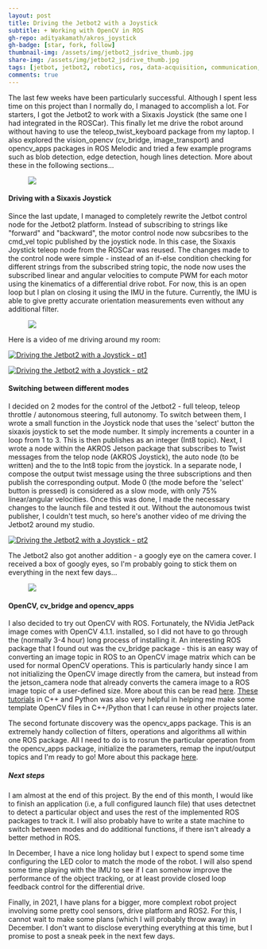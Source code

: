```yaml
---
layout: post
title: Driving the Jetbot2 with a Joystick
subtitle: + Working with OpenCV in ROS
gh-repo: adityakamath/akros_joystick
gh-badge: [star, fork, follow]
thumbnail-img: /assets/img/jetbot2_jsdrive_thumb.jpg
share-img: /assets/img/jetbot2_jsdrive_thumb.jpg
tags: [jetbot, jetbot2, robotics, ros, data-acquisition, communication, teleoperation, software]
comments: true
---
```


The last few weeks have been particularly successful. Although I spent less time on this project than I normally do, I managed to accomplish a lot. For starters, I got the Jetbot2 to work with a Sixaxis Joystick (the same one I had integrated in the ROSCar). This finally let me drive the robot around without having to use the teleop_twist_keyboard package from my laptop. I also explored the vision_opencv (cv_bridge, image_transport) and opencv_apps packages in ROS Melodic and tried a few example programs such as blob detection, edge detection, hough lines detection. More about these in the following sections...

<figure class="aligncenter">
	<img src="https://adityakamath.github.io/assets/img/jetbot2_inhand2.jpg" />
</figure>

#### Driving with a Sixaxis Joystick

Since the last update, I managed to completely rewrite the Jetbot control node for the Jetbot2 platform. Instead of subscribing to strings like "forward" and "backward", the motor control node now subcsribes to the cmd_vel topic published by the joystick node. In this case, the Sixaxis Joystick teleop node from the ROSCar was reused. The changes made to the control node were simple - instead of an if-else condition checking for different strings from the subscribed string topic, the node now uses the subscribed linear and angular velocities to compute PWM for each motor using the kinematics of a differential drive robot. For now, this is an open loop but I plan on closing it using the IMU in the future. Currently, the IMU is able to give pretty accurate orientation measurements even without any additional filter. 

<figure class="aligncenter">
	<img src="https://adityakamath.github.io/assets/img/jetbot2_teleop_test.jpg" />
</figure>

Here is a video of me driving around my room:

[![Driving the Jetbot2 with a Joystick - pt1](https://adityakamath.github.io/assets/img/jetbot2_teleop1_test.png)](https://www.youtube.com/watch?v=yQLC6U3oic4 "Driving the Jetbot2 - pt1 - Click to Watch!")

[![Driving the Jetbot2 with a Joystick - pt2](https://adityakamath.github.io/assets/img/jetbot2_teleop2_test.png)](https://www.youtube.com/watch?v=AlmV-jZNECE "Driving the Jetbot2 - pt1 - Click to Watch!")

#### Switching between different modes

I decided on 2 modes for the control of the Jetbot2 - full teleop, teleop throttle / autonomous steering, full autonomy. To switch between them, I wrote a small function in the Joystick node that uses the 'select' button the sixaxis joystick to set the mode number. It simply increments a counter in a loop from 1 to 3. This is then publishes as an integer (Int8 topic). Next, I wrote a node within the AKROS Jetson package that subscribes to Twist messages from the telop node (AKROS Joystick), the auto node (to be written) and the to the Int8 topic from the joystick. In a separate node, I compose the output twist message using the three subscriptions and then publish the corresponding output. Mode 0 (the mode before the 'select' button is pressed) is considered as a slow mode, with only 75% linear/angular velocities. Once this was done, I made the necessary changes to the launch file and tested it out. Without the autonomous twist publisher, I couldn't test much, so here's another video of me driving the Jetbot2 around my studio. 

[![Driving the Jetbot2 with a Joystick - pt2](https://adityakamath.github.io/assets/img/jetbot2_teleop2_test.png)](https://www.youtube.com/watch?v=AlmV-jZNECE "Driving the Jetbot2 - pt2 - Click to Watch!")

The Jetbot2 also got another addition - a googly eye on the camera cover. I received a box of googly eyes, so I'm probably going to stick them on everything in the next few days...

<figure class="aligncenter">
	<img src="https://adityakamath.github.io/assets/img/jetbot2_eye.jpg" />
</figure>

#### OpenCV, cv_bridge and opencv_apps

I also decided to try out OpenCV with ROS. Fortunately, the NVidia JetPack image comes with OpenCV 4.1.1. installed, so I did not have to go through the (normally 3-4 hour) long process of installing it. An interesting ROS package that I found out was the cv_bridge package - this is an easy way of converting an image topic in ROS to an OpenCV image matrix which can be used for normal OpenCV operations. This is particularly handy since I am not initializing the OpenCV image directly from the camera, but instead from the jetson_camera node that already converts the camera image to a ROS image topic of a user-defined size. More about this can be read [here](http://wiki.ros.org/cv_bridge). [These tutorials](http://wiki.ros.org/vision_opencv/Tutorials) in C++ and Python was also very helpful in helping me make some template OpenCV files in C++/Python that I can reuse in other projects later.

The second fortunate discovery was the opencv_apps package. This is an extremely handy collection of filters, operations and algorithms all within one ROS package. All I need to do is to rosrun the particular operation from the opencv_apps package, initialize the parameters, remap the input/output topics and I'm ready to go! More about this package [here](http://wiki.ros.org/opencv_apps). 

##### Next steps

I am almost at the end of this project. By the end of this month, I would like to finish an application (i.e, a full configured launch file) that uses detectnet to detect a particular object and uses the rest of the implemented ROS packages to track it. I will also probably have to write a state machine to switch between modes and do additional functions, if there isn't already a better method in ROS.

In December, I have a nice long holiday but I expect to spend some time configuring the LED color to match the mode of the robot. I will also spend some time playing with the IMU to see if I can somehow improve the performance of the object tracking, or at least provide closed loop feedback control for the differential drive. 

Finally, in 2021, I have plans for a bigger, more complext robot project involving some pretty cool sensors, drive platform and ROS2. For this, I cannot wait to make some plans (which I will probably throw away) in December. I don't want to disclose everything everything at this time, but I promise to post a sneak peek in the next few days.
